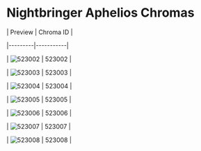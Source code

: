 # Nightbringer Aphelios Chromas


| Preview | Chroma ID |

|---------|-----------|

| ![523002](https://raw.communitydragon.org/latest/plugins/rcp-be-lol-game-data/global/default/v1/champion-chroma-images/523/523002.png) | 523002 |

| ![523003](https://raw.communitydragon.org/latest/plugins/rcp-be-lol-game-data/global/default/v1/champion-chroma-images/523/523003.png) | 523003 |

| ![523004](https://raw.communitydragon.org/latest/plugins/rcp-be-lol-game-data/global/default/v1/champion-chroma-images/523/523004.png) | 523004 |

| ![523005](https://raw.communitydragon.org/latest/plugins/rcp-be-lol-game-data/global/default/v1/champion-chroma-images/523/523005.png) | 523005 |

| ![523006](https://raw.communitydragon.org/latest/plugins/rcp-be-lol-game-data/global/default/v1/champion-chroma-images/523/523006.png) | 523006 |

| ![523007](https://raw.communitydragon.org/latest/plugins/rcp-be-lol-game-data/global/default/v1/champion-chroma-images/523/523007.png) | 523007 |

| ![523008](https://raw.communitydragon.org/latest/plugins/rcp-be-lol-game-data/global/default/v1/champion-chroma-images/523/523008.png) | 523008 |